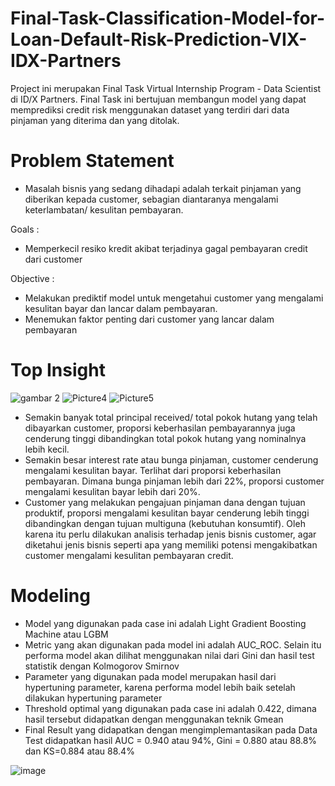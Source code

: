 # Final-Task-Classification-Model-for-Loan-Default-Risk-Prediction-VIX-IDX-Partners

Project ini merupakan Final Task Virtual Internship Program - Data Scientist di ID/X Partners.
Final Task ini bertujuan membangun model yang dapat memprediksi credit risk menggunakan dataset yang terdiri dari data pinjaman yang diterima dan yang ditolak.

# Problem Statement

- Masalah bisnis yang sedang dihadapi adalah terkait pinjaman yang diberikan kepada customer, sebagian diantaranya mengalami keterlambatan/ kesulitan pembayaran. 

Goals : 
- Memperkecil resiko kredit akibat terjadinya gagal pembayaran credit dari customer

Objective :
- Melakukan prediktif model untuk mengetahui customer yang mengalami kesulitan bayar dan lancar dalam pembayaran.
- Menemukan faktor penting dari customer yang lancar dalam pembayaran


# Top Insight 
![gambar 2](https://user-images.githubusercontent.com/114457985/215334774-56b0e362-c6cf-4fbe-822c-337ddd165433.png)
![Picture4](https://user-images.githubusercontent.com/114457985/215334778-527236cf-4d8e-4994-b035-8a5435a56f47.png)
![Picture5](https://user-images.githubusercontent.com/114457985/215334785-22f6bece-ad1b-43d6-9a56-f1904f975f12.png)


- Semakin banyak total principal received/ total pokok hutang yang telah dibayarkan customer, proporsi keberhasilan pembayarannya juga cenderung tinggi dibandingkan total pokok hutang yang nominalnya lebih kecil. 
- Semakin besar interest rate atau bunga pinjaman, customer cenderung mengalami kesulitan bayar. Terlihat dari proporsi keberhasilan pembayaran. Dimana bunga pinjaman lebih dari 22%, proporsi customer mengalami kesulitan bayar lebih dari 20%.
- Customer yang melakukan pengajuan pinjaman dana dengan tujuan produktif, proporsi mengalami kesulitan bayar cenderung lebih tinggi dibandingkan dengan tujuan multiguna (kebutuhan konsumtif). 
Oleh karena itu perlu dilakukan analisis terhadap jenis bisnis customer, agar diketahui jenis bisnis seperti apa yang memiliki potensi  mengakibatkan customer mengalami kesulitan pembayaran credit.



# Modeling
- Model yang digunakan pada case ini adalah Light Gradient Boosting Machine atau LGBM
- Metric yang akan digunakan pada model ini adalah AUC_ROC. Selain itu performa model akan dilihat menggunakan nilai dari Gini dan hasil test statistik dengan Kolmogorov Smirnov
- Parameter yang digunakan pada model merupakan hasil dari hypertuning parameter, karena performa model lebih baik setelah dilakukan hypertuning parameter
- Threshold optimal yang digunakan pada case ini adalah 0.422, dimana hasil tersebut didapatkan dengan menggunakan teknik Gmean
- Final Result yang didapatkan dengan mengimplemantasikan pada Data Test didapatkan hasil 
AUC = 0.940 atau 94%, Gini = 0.880 atau 88.8% dan KS=0.884 atau 88.4%

![image](https://user-images.githubusercontent.com/114457985/215339034-031e7749-d011-46ed-9312-333e68022676.png)

